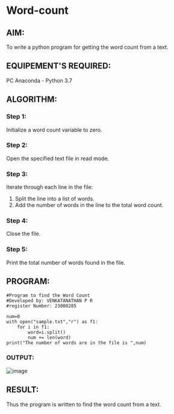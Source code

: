 # Word-count
## AIM:
To write a python program for getting the word count from a text.
## EQUIPEMENT'S REQUIRED: 
PC
Anaconda - Python 3.7
## ALGORITHM: 
### Step 1:
Initialize a word count variable to zero.

### Step 2: 
Open the specified text file in read mode.

### Step 3: 
Iterate through each line in the file:
 1. Split the line into a list of words.
 2. Add the number of words in the line to the total word count.

### Step 4:  
Close the file.

### Step 5: 
Print the total number of words found in the file.

## PROGRAM:
```
#Program to find the Word Count
#Developed by: VENKATANATHAN P R
#register Number: 23000285

num=0
with open("sample.txt","r") as f1:
    for i in f1:
        word=i.split()
        num += len(word)
print("The number of words are in the file is ",num)
```
### OUTPUT:
![image](https://github.com/23000285/Word-count/assets/138970859/cfb08221-6e96-4bd5-b19c-518beb647d9f)

## RESULT:
Thus the program is written to find the word count from a text.
